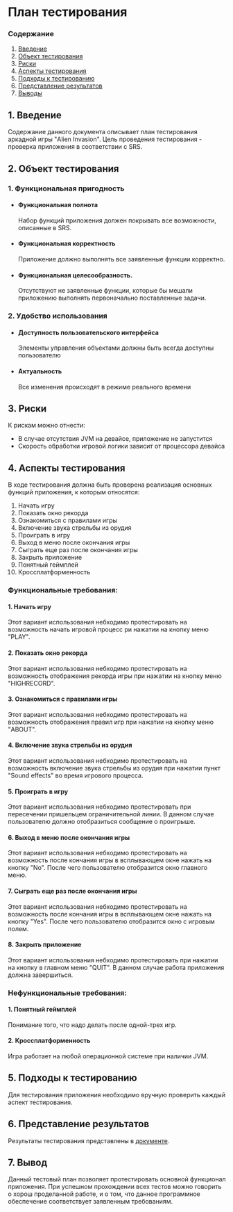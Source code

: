 # План тестирования
 ### Содержание
  1. [Введение](#1)
  2. [Объект тестирования](#2)
  3. [Риски](#4)
  4. [Аспекты тестирования](#5)<br>
  5. [Подходы к тестированию](#6)
  6. [Представление результатов](#7)
  7. [Выводы](#8)
  <a name="1"></a>
 ## 1. Введение
Содержание данного документа описывает план тестирования аркадной игры "Alien Invasion". Цель проведения тестирования - проверка приложения в соответствии с SRS.
<a name="2"></a>
 ## 2. Объект тестирования
### 1. Функциональная пригодность
-   #### Функциональная полнота
    Набор функций приложения должен покрывать все возможности, описанные в SRS.
-   #### Функциональная корректность
    Приложение должно выполнять все заявленные функции корректно.
-   #### Функциональная целесообразность.
    Отсутствуют не заявленные функции, которые бы мешали приложению выполнять первоначально поставленные задачи.
### 2. Удобство использования
-   #### Доступность пользовательского интерфейса
    Элементы управления объектами должны быть всегда доступны пользователю
-   #### Актуальность
    Все изменения происходят в режиме реального времени
<a name="3"></a>
## 3. Риски
К рискам можно отнести:
- В случае отсутствия JVM на девайсе, приложение не запустится
- Скорость обработки игровой логики зависит от процессора девайса
<a name="4"></a>
 ## 4. Аспекты тестирования
В ходе тестирования должна быть проверена реализация основных функций приложения, к которым относятся:  
1. Начать игру
2. Показать окно рекорда
3. Ознакомиться с правилами игры
4. Включение звука стрельбы из орудия
5. Проиграть в игру
6. Выход в меню после окончания игры
7. Сыграть еще раз после окончания игры
8. Закрыть приложение
9. Понятный геймплей
10. Кроссплатформенность

### Функциональные требования:
#### 1. Начать игру
Этот вариант использования небходимо протестировать на возможность начать игровой процесс ри нажатии на кнопку меню "PLAY".

#### 2. Показать окно рекорда
Этот вариант использования небходимо протестировать на возможность отображения рекорда игры при нажатии на кнопку меню "HIGHRECORD".

#### 3. Ознакомиться с правилами игры
Этот вариант использования небходимо протестировать на возможность отображения правил игр при нажатии на кнопку меню "ABOUT".

#### 4. Включение звука стрельбы из орудия
Этот вариант использования небходимо протестировать на возможность включение звука стрельбы из орудия при нажатии пункт "Sound effects" во время игрового процесса.

#### 5. Проиграть в игру
Этот вариант использования небходимо протестировать при пересечении пришельцем ограничительной линии. В данном случае пользователю должно отобразиться сообщение о проигрыше.

#### 6. Выход в меню после окончания игры
Этот вариант использования небходимо протестировать на возможность после кончания игры в всплывающем окне нажать на кнопку "No". После чего пользователю отобразится окно главного меню.

#### 7. Сыграть еще раз после окончания игры
Этот вариант использования небходимо протестировать на возможность после кончания игры в всплывающем окне нажать на кнопку "Yes". После чего пользователю отобразится окно c игровым полем.

#### 8. Закрыть приложение
Этот вариант использования небходимо протестировать при нажатии на кнопку в главном меню "QUIT". В данном случае работа приложения должна завершиться.

### Нефункциональные требования:
#### 1. Понятный геймплей
Понимание того, что надо делать после одной-трех игр.

#### 2. Кроссплатформенность
Игра работает на любой операционной системе при наличии JVM.

<a name="5"></a>
## 5. Подходы к тестированию
Для тестирования приложения необходимо вручную проверить каждый аспект тестирования.

<a name="6"></a>
## 6. Представление результатов
Результаты тестирования представлены в [документе](https://github.com/Kyrsor/Alien-Invasion/blob/master/Test/Test%20results.md).

<a name="7"></a>
## 7. Вывод
Данный тестовый план позволяет протестировать основной функционал приложения. При успешном прохождении всех тестов  можно говорить о хорош проделанной работе, и о том, что данное программное обеспечение соответствует заявленным требованиям.

    

